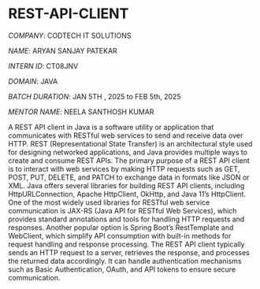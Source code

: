 # REST-API-CLIENT

*COMPANY*: CODTECH IT SOLUTIONS

*NAME*: ARYAN SANJAY PATEKAR

*INTERN ID*: CT08JNV

*DOMAIN*: JAVA

*BATCH DURATION*: JAN 5TH , 2025 to FEB 5th, 2025

*MENTOR NAME*: NEELA SANTHOSH KUMAR

A REST API client in Java is a software utility or application that communicates with RESTful web services to send and receive data over HTTP. REST (Representational State Transfer) is an architectural style used for designing networked applications, and Java provides multiple ways to create and consume REST APIs. The primary purpose of a REST API client is to interact with web services by making HTTP requests such as GET, POST, PUT, DELETE, and PATCH to exchange data in formats like JSON or XML. Java offers several libraries for building REST API clients, including HttpURLConnection, Apache HttpClient, OkHttp, and Java 11’s HttpClient. One of the most widely used libraries for RESTful web service communication is JAX-RS (Java API for RESTful Web Services), which provides standard annotations and tools for handling HTTP requests and responses. Another popular option is Spring Boot’s RestTemplate and WebClient, which simplify API consumption with built-in methods for request handling and response processing. The REST API client typically sends an HTTP request to a server, retrieves the response, and processes the returned data accordingly. It can handle authentication mechanisms such as Basic Authentication, OAuth, and API tokens to ensure secure communication.
